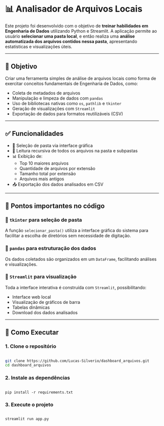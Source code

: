 # 📊 Analisador de Arquivos Locais

Este projeto foi desenvolvido com o objetivo de **treinar habilidades em Engenharia de Dados** utilizando Python e Streamlit. A aplicação permite ao usuário **selecionar uma pasta local**, e então realiza uma **análise automatizada dos arquivos contidos nessa pasta**, apresentando estatísticas e visualizações úteis.

---

## 🎯 Objetivo

Criar uma ferramenta simples de análise de arquivos locais como forma de exercitar conceitos fundamentais de Engenharia de Dados, como:

- Coleta de metadados de arquivos
- Manipulação e limpeza de dados com `pandas`
- Uso de bibliotecas nativas como `os`, `pathlib` e `tkinter`
- Geração de visualizações com `Streamlit`
- Exportação de dados para formatos reutilizáveis (CSV)

---

## ✅ Funcionalidades

- 📁 Seleção de pasta via interface gráfica
- 🔎 Leitura recursiva de todos os arquivos na pasta e subpastas
- 📊 Exibição de:
  - Top 10 maiores arquivos
  - Quantidade de arquivos por extensão
  - Tamanho total por extensão
  - Arquivos mais antigos
- 📤 Exportação dos dados analisados em CSV

---

## 🧠 Pontos importantes no código

### 🔹 `tkinter` para seleção de pasta
A função `selecionar_pasta()` utiliza a interface gráfica do sistema para facilitar a escolha de diretórios sem necessidade de digitação.

### 🔹 `pandas` para estruturação dos dados
Os dados coletados são organizados em um `DataFrame`, facilitando análises e visualizações.

### 🔹 `Streamlit` para visualização
Toda a interface interativa é construída com `Streamlit`, possibilitando:
- Interface web local
- Visualização de gráficos de barra
- Tabelas dinâmicas
- Download dos dados analisados

---

## 🚀 Como Executar

### 1. Clone o repositório

```bash

git clone https://github.com/Lucas-Silverio/dashboard_arquivos.git
cd dashboard_arquivos

```
### 2. Instale as dependências
```

pip install -r requirements.txt

```
### 3. Execute o projeto
```

streamlit run app.py

```
